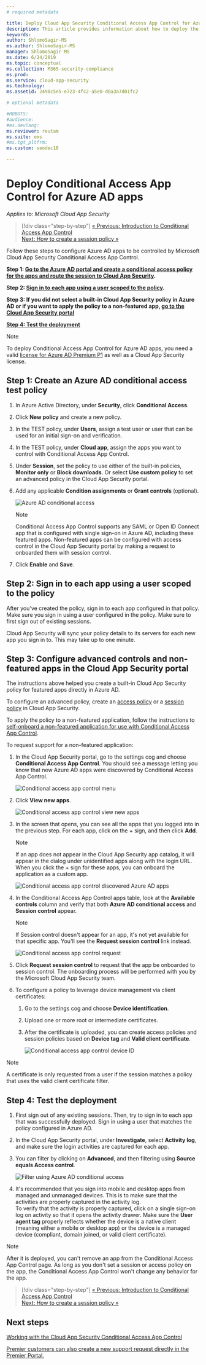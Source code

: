 ```yaml
---
# required metadata

title: Deploy Cloud App Security Conditional Access App Control for Azure AD apps
description: This article provides information about how to deploy the Microsoft Cloud App Security Conditional Access App Control reverse proxy features for Azure AD apps.
keywords:
author: ShlomoSagir-MS
ms.author: ShlomoSagir-MS
manager: ShlomoSagir-MS
ms.date: 6/24/2019
ms.topic: conceptual
ms.collection: M365-security-compliance
ms.prod:
ms.service: cloud-app-security
ms.technology:
ms.assetid: 2490c5e5-e723-4fc2-a5e0-d0a3a7d01fc2

# optional metadata

#ROBOTS:
#audience:
#ms.devlang:
ms.reviewer: reutam
ms.suite: ems
#ms.tgt_pltfrm:
ms.custom: seodec18

---
```

# Deploy Conditional Access App Control for Azure AD apps

*Applies to: Microsoft Cloud App Security*

>[!div class="step-by-step"]
[« Previous: Introduction to Conditional Access App Control](proxy-intro-aad.md)<br>
[Next: How to create a session policy »](session-policy-aad.md)

Follow these steps to configure Azure AD apps to be controlled by Microsoft Cloud App Security Conditional Access App Control.

**Step 1: [Go to the Azure AD portal and create a conditional access policy for the apps and route the session to Cloud App Security](#add-azure-ad).**

**Step 2: [Sign in to each app using a user scoped to the policy](#sign-in-scoped).**

**Step 3: If you did not select a built-in Cloud App Security policy in Azure AD or if you want to apply the policy to a non-featured app, [go to the Cloud App Security portal](#portal)**

[**Step 4: Test the deployment**](#test)

> [!NOTE]
> To deploy Conditional Access App Control for Azure AD apps, you need a valid [license for Azure AD Premium P1](https://docs.microsoft.com/azure/active-directory/license-users-groups) as well as a Cloud App Security license.

## Step 1: Create an Azure AD conditional access test policy <a name="add-azure-ad"></a>  

1. In Azure Active Directory, under **Security**, click **Conditional Access**.

2. Click **New policy** and create a new policy.

3. In the TEST policy, under **Users**, assign a test user or user that can be used for an initial sign-on and verification.

4. In the TEST policy, under **Cloud app**, assign the apps you want to control with Conditional Access App Control. 

5. Under **Session**, set the policy to use either of the built-in policies, **Monitor only** or **Block downloads**. Or select **Use custom policy** to set an advanced policy in the Cloud App Security portal. 

6. Add any applicable **Condition assignments** or **Grant controls** (optional).

   ![Azure AD conditional access](./media/azure-ad-caac-policy.png)

      > [!NOTE]
      >Conditional Access App Control supports any SAML or Open ID Connect app that is configured with single sign-on in Azure AD, including these featured apps. Non-featured apps can be configured with access control in the Cloud App Security portal by making a request to onboarded them with session control. 

7. Click **Enable** and **Save**.

## Step 2: Sign in to each app using a user scoped to the policy<a name="sign-in-scoped"></a>

After you've created the policy, sign in to each app configured in that policy. Make sure you sign in using a user configured in the policy. Make sure to first sign out of existing sessions.

Cloud App Security will sync your policy details to its servers for each new app you sign in to.  This may take up to one minute.

## Step 3: Configure advanced controls and non-featured apps in the Cloud App Security portal<a name="portal"></a>

The instructions above helped you create a built-in Cloud App Security policy for featured apps directly in Azure AD.

To configure an advanced policy, create an [access policy](access-policy-aad.md) or a [session policy](session-policy-aad.md) in Cloud App Security.

To apply the policy to a non-featured application, follow the instructions to [self-onboard a non-featured application for use with Conditional Access App Control](proxy-deployment-non-featured-apps.md).

To request support for a non-featured application:

1. In the Cloud App Security portal, go to the settings cog and choose **Conditional Access App Control**. You should see a message letting you know that new Azure AD apps were discovered by Conditional Access App Control.

    ![Conditional access app control menu](./media/caac-menu.png)

2. Click **View new apps**.

    ![Conditional access app control view new apps](./media/caac-view-apps.png)

3. In the screen that opens, you can see all the apps that you logged into in the previous step. For each app, click on the + sign, and then click **Add**.

   > [!NOTE]
   > If an app does not appear in the Cloud App Security app catalog, it will appear in the dialog under unidentified apps along with the login URL. When you click the + sign for these apps, you can onboard the application as a custom app.

   ![Conditional access app control discovered Azure AD apps](./media/caac-discovered-aad-apps.png)

4. In the Conditional Access App Control apps table, look at the **Available controls** column and verify that both **Azure AD conditional access** and **Session control** appear.

   > [!NOTE]
   > If Session control doesn't appear for an app, it's not yet available for that specific app. You'll see the **Request session control** link instead.

     ![Conditional access app control request](./media/caac-request.png)

5. Click **Request session control** to request that the app be onboarded to session control. The onboarding process will be performed with you by the Microsoft Cloud App Security team.

6. To configure a policy to leverage device management via client certificates:
    1. Go to the settings cog and choose **Device identification**.
    2. Upload one or more root or intermediate certificates.
    3. After the certificate is uploaded, you can create access policies and session policies based on **Device tag** and **Valid client certificate**.

       ![Conditional access app control device ID](./media/caac-device-id.png)

> [!NOTE]
> A certificate is only requested from a user if the session matches a policy that uses the valid client certificate filter.

## Step 4: Test the deployment<a name="test"></a>

1. First sign out of any existing sessions. Then, try to sign in to each app that was successfully deployed. Sign in using a user that matches the policy configured in Azure AD.

2. In the Cloud App Security portal, under **Investigate**, select **Activity log**, and make sure the login activities are captured for each app.

3. You can filter by clicking on **Advanced**, and then filtering using **Source equals Access control**.

    ![Filter using Azure AD conditional access](./media/sso-logon.png)

4. It's recommended that you sign into mobile and desktop apps from managed and unmanaged devices. This is to make sure that the activities are properly captured in the activity log.<br>
To verify that the activity is properly captured, click on a single sign-on log on activity so that it opens the activity drawer. Make sure the **User agent tag** properly reflects whether the device is a native client (meaning either a mobile or desktop app) or the device is a managed device (compliant, domain joined, or valid client certificate).

> [!NOTE]
> After it is deployed, you can't remove an app from the Conditional Access App Control page. As long as you don't set a session or access policy on the app, the Conditional Access App Control won't change any behavior for the app.

>[!div class="step-by-step"]
[« Previous: Introduction to Conditional Access App Control](proxy-intro-aad.md)<br>
[Next: How to create a session policy »](session-policy-aad.md)

## Next steps 
[Working with the Cloud App Security Conditional Access App Control](proxy-intro-aad.md)   

[Premier customers can also create a new support request directly in the Premier Portal.](https://premier.microsoft.com/)